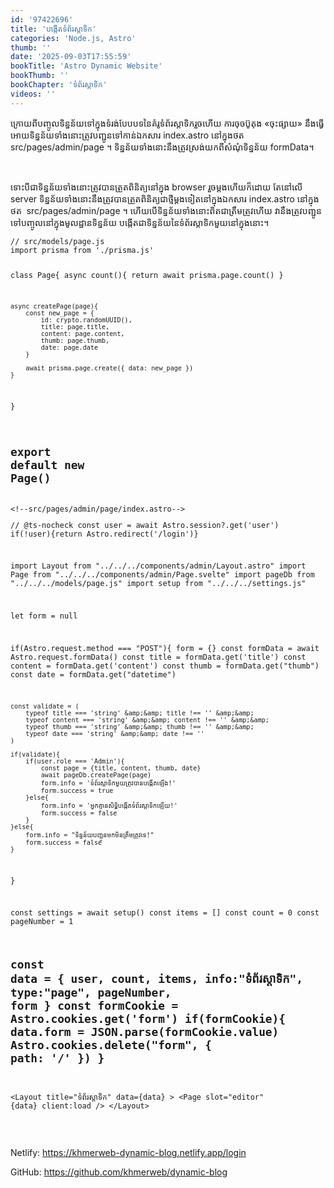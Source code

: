 ```yaml
---
id: '97422696'
title: 'បង្កើត​ទំព័រ​ស្តាទិក'
categories: 'Node.js, Astro'
thumb: ''
date: '2025-09-03T17:55:59'
bookTitle: 'Astro Dynamic Website'
bookThumb: ''
bookChapter: 'ទំព័រ​ស្តាទិក'
videos: ''
---
```

<p>ក្រោយ​ពី​បញ្ចូល​ទិន្នន័យ​ទៅ​ក្នុង​ទំរង់បែបបទ​នៃ​គំរូ​ទំព័រ​ស្តាទិក​រួច​ហើយ ការចុច​ប៊ូតុង «ចុះផ្សាយ» នឹង​ធ្វើ​អោយ​ទិន្នន័យ​ទាំងនោះ​ត្រូវ​បញ្ជូន​ទៅ​កាន់​ឯកសារ index.astro នៅ​ក្នុង​ថត src/pages/admin/page ។ ទិន្នន័យ​ទាំងនោះ​នឹង​ត្រូវ​ស្រង់​យក​ពី​​សំណុំ​ទិន្នន័យ formData​។</p><p>&nbsp;</p><p>ទោះ​បី​ជា​ទិន្នន័យ​ទាំងនោះ​ត្រូវ​បាន​ត្រួត​ពិនិត្យ​នៅ​ក្នុង​ browser រួច​ម្តង​ហើយ​ក៏​ដោយ តែ​នៅ​លើ server ទិន្នន័យ​ទាំងនោះ​នឹង​ត្រូវ​បាន​ត្រួត​ពិនិត្យ​ជា​ថ្មី​ម្តង​ទៀត​នៅ​ក្នុង​ឯកសារ index.astro នៅ​ក្នុង​ថត &nbsp;src/pages/admin/page​ ។ ហើយ​បើ​ទិន្នន័យ​ទាំងនោះ​ពិត​ជា​ត្រឹមត្រូវ​ហើយ វានឹងត្រូវ​បញ្ជូន​​ទៅ​បញ្ចូល​នៅ​ក្នុង​មូលដ្ឋាន​ទិន្នន័យ បង្កើត​ជា​ទិន្នន័យ​នៃ​ទំព័រ​ស្តាទិក​មួយ​នៅ​ក្នុង​នោះ​។</p><pre><code class="js javascript js-code">// src/models/page.js
import prisma from './prisma.js'

class Page{
    async count(){
        return await prisma.page.count()
    }

    async createPage(page){
        const new_page = {
            id: crypto.randomUUID(),
            title: page.title,
            content: page.content,
            thumb: page.thumb,
            date: page.date
        }
        
        await prisma.page.create({ data: new_page })
    }
}

export default new Page()</code></pre><pre><code class="js javascript js-code">&lt;!--src/pages/admin/page/index.astro--&gt;
---
// @ts-nocheck
const user = await Astro.session?.get('user')
if(!user){return Astro.redirect('/login')}

import Layout from "../../../components/admin/Layout.astro"
import Page from "../../../components/admin/Page.svelte"
import pageDb from "../../../models/page.js"
import setup from "../../../settings.js"

let form = null

if(Astro.request.method === "POST"){
    form = {}
    const formData = await Astro.request.formData()
    const title = formData.get('title')
    const content = formData.get('content')
    const thumb = formData.get("thumb")
    const date = formData.get("datetime")

    const validate = (
        typeof title === 'string' &amp;&amp; title !== '' &amp;&amp;
        typeof content === 'string' &amp;&amp; content !== '' &amp;&amp;
        typeof thumb === 'string' &amp;&amp; thumb !== '' &amp;&amp;
        typeof date === 'string' &amp;&amp; date !== ''
    )

    if(validate){
        if(user.role === 'Admin'){
            const page = {title, content, thumb, date}
            await pageDb.createPage(page)
            form.info = 'ទំព័រ​ស្តាទិក​​មួយ​ត្រូវ​បាន​បង្កើត​ឡើង!'
            form.success = true
        }else{
            form.info = 'អ្នក​គ្មាន​សិទ្ធិ​បង្កើត​ទំព័រ​ស្តាទិក​​ឡើយ!'
            form.success = false
        }
    }else{
        form.info = "ទិន្នន័យ​បញ្ជូន​មក​មិន​ត្រឹមត្រូវ​ទេ!"
        form.success = false
    }
}

const settings = await setup()
const items = [] 
const count = 0 
const pageNumber = 1 

const data = { user, count, items, info:"ទំព័រ​ស្តាទិក", type:"page", pageNumber, form }
const formCookie = Astro.cookies.get('form')
if(formCookie){
    data.form = JSON.parse(formCookie.value)
    Astro.cookies.delete("form", { path: '/' })
}
---
 
&lt;Layout title="ទំព័រ​ស្តាទិក" data={data} &gt;
    &lt;Page slot="editor" {data} client:load /&gt;
&lt;/Layout&gt;</code></pre><p>&nbsp;</p><p>Netlify: <a href="https://khmerweb-dynamic-blog.netlify.app/login">https://khmerweb-dynamic-blog.netlify.app/login</a></p><p>GitHub: <a href="https://github.com/khmerweb/dynamic-blog">https://github.com/khmerweb/dynamic-blog</a></p>